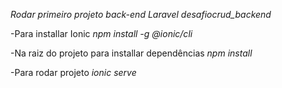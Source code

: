 *Rodar primeiro projeto back-end Laravel desafiocrud_backend* 

-Para installar Ionic
*npm install -g @ionic/cli*

-Na raiz do projeto para installar dependências
*npm install* 

-Para rodar projeto 
*ionic serve*
